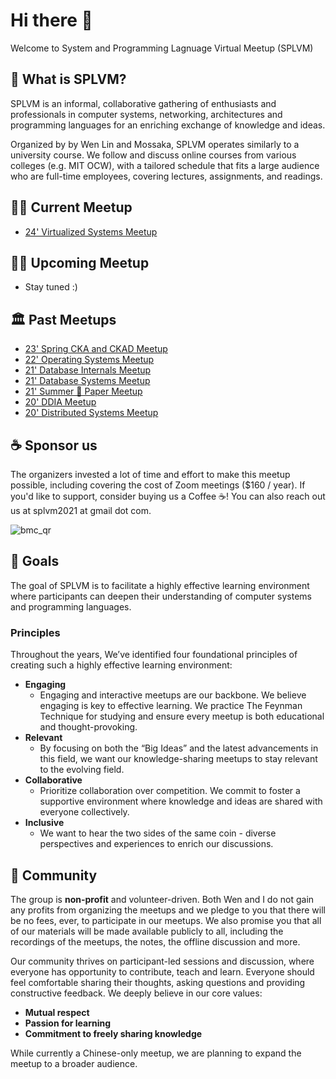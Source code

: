 # Hi there 👋

Welcome to System and Programming Lagnuage Virtual Meetup (SPLVM)

## 🌈 What is SPLVM?

SPLVM is an informal, collaborative gathering of enthusiasts and professionals in computer systems, networking, architectures and programming languages for an enriching exchange of knowledge and ideas.

Organized by by Wen Lin and Mossaka, SPLVM operates similarly to a university course. We follow and discuss online courses from various colleges (e.g. MIT OCW), with a tailored schedule that fits a large audience who are full-time employees, covering lectures, assignments, and readings.

## 👩‍💻 Current Meetup

- [24' Virtualized Systems Meetup](https://github.com/splvm/virtsys-meetup)

## 🧑‍💻 Upcoming Meetup

- Stay tuned :) 

## 🏛️ Past Meetups
- [23' Spring CKA and CKAD Meetup](https://github.com/splvm/spring_cka_d_meetup)
- [22' Operating Systems Meetup](https://splvm.github.io/os-meetup/)
- [21' Database Internals Meetup](https://github.com/splvm/dbinternals-meetup)
- [21' Database Systems Meetup](https://splvm.github.io/database-meetup/)
- [21' Summer 💙 Paper Meetup](https://splvm.github.io/summer_love_paper_meetup/)
- [20' DDIA Meetup](https://github.com/splvm/ddia-meetup)
- [20' Distributed Systems Meetup](https://splvm.github.io/distsys-meetup/)

## ☕️ Sponsor us

The organizers invested a lot of time and effort to make this meetup possible, including covering the cost of Zoom meetings ($160 / year). If you'd like to support, consider buying us a Coffee ☕️! You can also reach out us at splvm2021 at gmail dot com.

![bmc_qr](https://github.com/splvm/.github/assets/5447827/22573d73-0135-427e-8261-a361cd2ccf1b)


## 🎯 Goals
The goal of SPLVM is to facilitate a highly effective learning environment where participants can deepen their understanding of computer systems and programming languages.

### Principles

Throughout the years, We’ve identified four foundational principles of creating such a highly effective learning environment: 

- **Engaging**
    - Engaging and interactive meetups are our backbone. We believe engaging is key to effective learning. We practice The Feynman Technique for studying and ensure every meetup is both educational and thought-provoking.
- **Relevant**
    - By focusing on both the “Big Ideas” and the latest advancements in this field, we want our knowledge-sharing meetups to stay relevant to the evolving field.
- **Collaborative**
    - Prioritize collaboration over competition. We commit to foster a supportive environment where knowledge and ideas are shared with everyone collectively.
- **Inclusive**
    - We want to hear the two sides of the same coin - diverse perspectives and experiences to enrich our discussions.

## 👥 Community

The group is **non-profit** and volunteer-driven. Both Wen and I do not gain any profits from organizing the meetups and we pledge to you that there will be no fees, ever, to participate in our meetups. We also promise you that all of our materials will be made available publicly to all, including the recordings of the meetups, the notes, the offline discussion and more.

Our community thrives on participant-led sessions and discussion, where everyone has opportunity to contribute, teach and learn. Everyone should feel comfortable sharing their thoughts, asking questions and providing constructive feedback. We deeply believe in our core values:

- **Mutual respect**
- **Passion for learning**
- **Commitment to freely sharing knowledge**

While currently a Chinese-only meetup, we are planning to expand the meetup to a broader audience.
